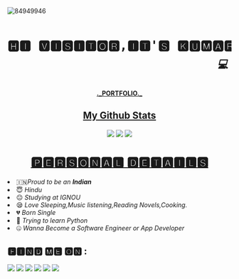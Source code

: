 ![84949946](https://user-images.githubusercontent.com/84949946/151274600-7c5d68c2-a515-4318-b7b2-3a0860469735.jpg)





<pre><h1 align="center">🅷🅸 🆅🅸🆂🅸🆃🅾🆁,🅸🆃'🆂 🅺🆄🅼🅰🆁 🆅🅸🅲🅺🆄!
                            <sub><b><i>💻 A Student but passionate in programming.</i></b></h1></sub></pre>


<p align="center">   <strong><a href="https://kumarvicku.ml">._PORTFOLIO._</a></strong> 
<h2 align="center"><u>My Github Stats</u></h2>


<p align="center">
 <img align="center" src="https://github-readme-stats.vercel.app/api?username=kumarvicku&count_private=true&show_icons=trueline_height=21&bg_color=0,EC6C6C,FFD479,FFFC79,73FA79&theme=graywhite">	
<img align="center" src="https://github-readme-stats.vercel.app/api/top-langs/?username=kumarvicku&layout=compact&bg_color=0,73FA79,73FDFF,7A81FF&theme=graywhite&langs_count=10&exclude_repo=kasweb,supremeFolio">

<img align="center" src="https://github-readme-streak-stats.herokuapp.com/?user=kumarvicku&theme=dracula">

</p>

<h1 align="center"><u>🅿🅴🆁🆂🅾🅽🅰🅻  🅳🅴🆃🅰🅸🅻🆂</u></h1>
<li> 🇮🇳<i>Proud to be an <b>Indian</b></i></li>
<li> 😇 <i>Hindu</i></li>
<li> 😐 <i>Studying at IGNOU</i></li>
<li> 😪 <i>Love Sleeping,Music listening,Reading Novels,Cooking.</i></li>
<li> 💔 <i>Born Single</i></li>
<li> 🐍 <i>Trying to learn Python</i></li>
<li> 🤐 <i>Wanna Become a Software Engineer or App Developer</i></li>

## 🅵🅸🅽🅳 🅼🅴 🅾🅽 :
<p align="left">
  <a href="https://github.com/kumarvicku"_blank"><img src="https://img.shields.io/badge/Github-kumarvicku-green?style=for-the-badge&logo=github"></a>
  <a href="https://www.instagram.com/v_for_vicku/" target="_blank"><img src="https://img.shields.io/badge/IG-%40v_for_vicku-red?style=for-the-badge&logo=instagram"></a>
  <a href="https://www.facebook.com/profile.php?id=100055525980457" target="_blank"><img src="https://img.shields.io/badge/Chat-Messenger-blue?style=for-the-badge&logo=facebook"></a>
  <a href="https://wa.me/918409340413" target="_blank"><img src="https://img.shields.io/badge/WHATSAPP-%2325D366.svg?&style=for-the-badge&logo=whatsapp&logoColor=white"></a>
  <a href="https://www.twitter.com/v_for_vicku/" target="_blank"><img src="https://img.shields.io/badge/twitter-%231DA1F2.svg?&style=for-the-badge&logo=twitter&logoColor=white"></a>
  <a href="https://t.me/v_for_vicku" target="_blank"><img src="https://img.shields.io/badge/Telegram-blue?style=for-the-badge&logo=Telegram"/></a>
</p>

<!---
 is a ✨ special ✨ repository because its `README.md` (this file) appears on your GitHub profile.
You can click the Preview link to take a look at your changes.
--->
